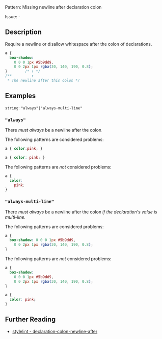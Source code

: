 Pattern: Missing newline after declaration colon

Issue: -

## Description

Require a newline or disallow whitespace after the colon of declarations.

```css
a {
  box-shadow:
    0 0 0 1px #5b9dd9,
    0 0 2px 1px rgba(30, 140, 190, 0.8);
}        /* ↑ */
/**         ↑
 * The newline after this colon */
```

## Examples

`string`: `"always"|"always-multi-line"`

### `"always"`

There _must always_ be a newline after the colon.

The following patterns are considered problems:

```css
a { color:pink; }
```

```css
a { color: pink; }
```

The following patterns are _not_ considered problems:

```css
a {
  color:
    pink;
}
```

### `"always-multi-line"`

There _must always_ be a newline after the colon _if the declaration's value is multi-line_.

The following patterns are considered problems:

```css
a {
  box-shadow: 0 0 0 1px #5b9dd9,
    0 0 2px 1px rgba(30, 140, 190, 0.8);
}
```

The following patterns are _not_ considered problems:

```css
a {
  box-shadow:
    0 0 0 1px #5b9dd9,
    0 0 2px 1px rgba(30, 140, 190, 0.8);
}
```

```css
a {
  color: pink;
}
```

## Further Reading

* [stylelint - declaration-colon-newline-after](https://stylelint.io/user-guide/rules/declaration-colon-newline-after)